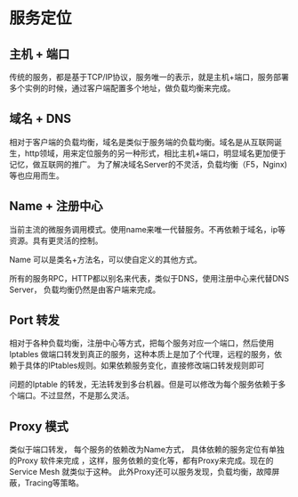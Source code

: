 # 服务定位
## 主机 + 端口
传统的服务，都是基于TCP/IP协议，服务唯一的表示，就是主机+端口，服务部署多个实例的时候，通过客户端配置多个地址，做负载均衡来完成。
## 域名 + DNS
 相对于客户端的负载均衡，域名是类似于服务端的负载均衡。域名是从互联网诞生，http领域，用来定位服务的另一种形式，相比主机+端口，明显域名更加便于记忆，做互联网的推广。 为了解决域名Server的不灵活，负载均衡（F5，Nginx)等也应用而生。
## Name + 注册中心
  当前主流的微服务调用模式。使用name来唯一代替服务。不再依赖于域名，ip等资源。具有更灵活的控制。
  
  Name 可以是类名+方法名，可以使自定义的其他方式。
  
  所有的服务RPC，HTTP都以别名来代表，类似于DNS，使用注册中心来代替DNS Server， 负载均衡仍然是由客户端来完成。
## Port 转发
  相对于各种负载均衡，注册中心等方式，把每个服务对应一个端口，然后使用Iptables 做端口转发到真正的服务，这种本质上是加了个代理，远程的服务，依赖于具体的IPtables规则。如果依赖服务变化，直接修改端口转发规则即可
  
  问题的Iptable 的转发，无法转发到多台机器。但是可以修改为每个服务依赖于多个端口。不过显然，不是那么灵活。
## Proxy 模式
类似于端口转发， 每个服务的依赖改为Name方式， 具体依赖的服务定位有单独的Proxy 软件来完成 ，这样，服务依赖的变化等，都有Proxy来完成。现在的Service Mesh 就类似于这种。 此外Proxy还可以服务发现，负载均衡，故障屏蔽，Tracing等策略。
